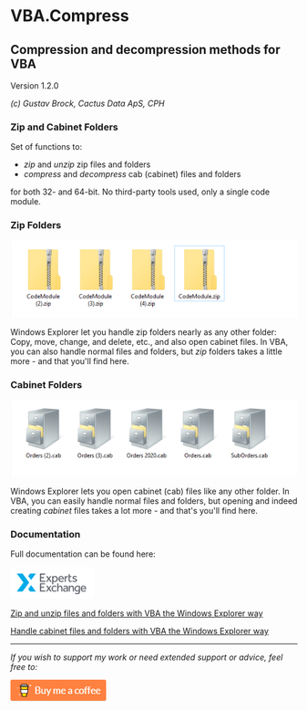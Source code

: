 # VBA.Compress

## Compression and decompression methods for VBA

Version 1.2.0

*(c) Gustav Brock, Cactus Data ApS, CPH*

### Zip and Cabinet Folders
Set of functions to:

- *zip* and *unzip* zip files and folders
- *compress* and *decompress* cab (cabinet) files and folders

for both 32- and 64-bit. No third-party tools used, only a single code module.

### Zip Folders
![General](https://raw.githubusercontent.com/GustavBrock/VBA.Compress/master/images/GitZip.png)

Windows Explorer let you handle zip folders nearly as any other folder: Copy, move, change, and delete, etc., and also open cabinet files.
In VBA, you can also handle normal files and folders, but *zip* folders takes a little more - and that you'll find here.

### Cabinet Folders
![General](https://raw.githubusercontent.com/GustavBrock/VBA.Compress/master/images/GitCab.png)

Windows Explorer lets you open cabinet (cab) files like any other folder. In VBA, you can easily handle normal files and folders, but opening and indeed creating *cabinet* files takes a lot more - and that's you'll find here. 

### Documentation
Full documentation can be found here:

![EE Logo](https://raw.githubusercontent.com/GustavBrock/VBA.Compress/master/images/EE%20Logo.png)

[Zip and unzip files and folders with VBA the Windows Explorer way](https://www.experts-exchange.com/articles/31130/Zip-and-unzip-files-and-folders-with-VBA-the-Windows-Explorer-way.html)

[Handle cabinet files and folders with VBA the Windows Explorer way](https://www.experts-exchange.com/articles/31144/Handle-cabinet-files-and-folders-with-VBA-the-Windows-Explorer-way.html)

<hr>

*If you wish to support my work or need extended support or advice, feel free to:*

<p>

[<img src="https://raw.githubusercontent.com/GustavBrock/VBA.Compress/master/images/BuyMeACoffee.png">](https://www.buymeacoffee.com/gustav/)
